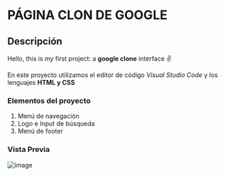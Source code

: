 # PÁGINA CLON DE GOOGLE
## Descripción
Hello, this is my first project: a **google clone** interface ✌️

En este proyecto utilizamos el editor de código *Visual Studio Code* y los lenguajes **HTML y CSS**

### Elementos del proyecto
<ol>
  <li>Menú de navegación</li>
  <li>Logo e Input de búsqueda</li>
  <li>Menú de footer</li>
</ol>

### Vista Previa
![image](https://github.com/sibelina/google-clon/assets/151804111/1bdd6679-f5c3-4540-a244-a798f68a8870)
